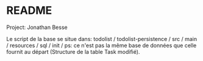 # README #
Project: Jonathan Besse

Le script de la base se situe dans: todolist / todolist-persistence / src / main / resources / sql / init / 
ps: ce n'est pas la même base de données que celle fournit au départ (Structure de la table Task modifié).